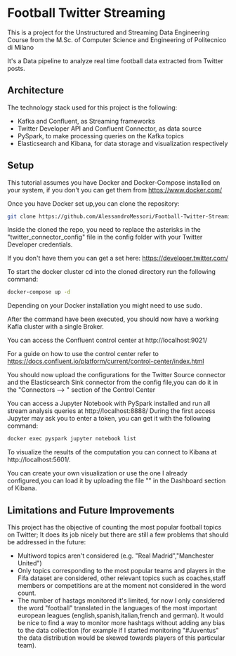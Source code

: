 # Football Twitter Streaming

This is a project for the Unstructured and Streaming Data Engineering Course from the M.Sc. of Computer Science and Engineering of Politecnico di Milano<br/>

It's a Data pipeline to analyze real time football data extracted from Twitter posts.


## Architecture

The technology stack used for this project is the following:


* Kafka and Confluent, as Streaming frameworks
* Twitter Developer API and Confluent Connector, as data source 
* PySpark, to make processing queries on the Kafka topics
* Elasticsearch and Kibana, for data storage and visualization respectively




## Setup

This tutorial assumes you have Docker and Docker-Compose installed on your system, if you don't you can get them from https://www.docker.com/

Once you have Docker set up,you can clone the repository:

```bash
git clone https://github.com/AlessandroMessori/Football-Twitter-Streaming
```

Inside the cloned the repo, you need to replace the asterisks in the "twitter_connector_config" file in the config folder with your Twitter Developer credentials.

If you don't have them you can get a set here: https://developer.twitter.com/

To start the docker cluster cd into the cloned directory run the following command:

```bash
docker-compose up -d
```

Depending on your Docker installation you might need to use sudo.

After the command have been executed, you should now have a working Kafla cluster with a single Broker.

You can access the  Confluent control center at http://localhost:9021/ 

For a guide on how to use the control center refer to https://docs.confluent.io/platform/current/control-center/index.html

You should now upload the configurations for the Twitter Source connector and the Elasticsearch Sink connector from the config file,you can do it in the "Connectors --> " section of the Control Center

You can access a Jupyter Notebook with PySpark installed and run all stream analysis queries at http://localhost:8888/
During the first access Jupyter may ask you to enter a token, you can get it with the following command:

```bash
docker exec pyspark jupyter notebook list
```

To visualize the results of the computation you can connect to Kibana at http://localhost:5601/.

You can create your own visualization or use the one I already configured,you can load it by uploading the file "" in the Dashboard section of Kibana.

## Limitations and Future Improvements

This project has the objective of counting the most popular football topics on Twitter;
It does its job  nicely but there are still a few problems that should be addressed in the future:

* Multiword topics aren't considered (e.g. "Real Madrid","Manchester United")
* Only topics corresponding to the most popular teams and players in the Fifa dataset are considered, other relevant topics such as coaches,staff members or competitions are at the moment not considered in the word count.
* The number of hastags monitored it's limited, for now I only considered the word "football" translated in the languages of the most important european leagues (english,spanish,italian,french and german). It would be nice to find a way to monitor more hashtags without adding any bias to the data collection (for example if I started monitoring "#Juventus" the data distribution would be skewed towards players of this particular team).